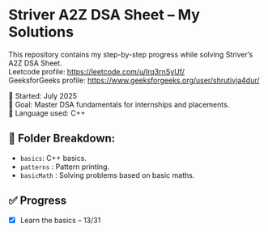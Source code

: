 # Striver A2Z DSA Sheet – My Solutions

This repository contains my step-by-step progress while solving Striver’s A2Z DSA Sheet.
<br>
Leetcode profile: https://leetcode.com/u/lrq3rnSyUf/
<br>
GeeksforGeeks profile: https://www.geeksforgeeks.org/user/shrutivja4dur/


📅 Started: July 2025  
🎯 Goal: Master DSA fundamentals for internships and placements. <br>
🧠 Language used: C++ 

## 📂 Folder Breakdown:
- `basics`: C++ basics.
- `patterns` : Pattern printing.
- `basicMath` : Solving problems based on basic maths.

## ✅ Progress
- [x] Learn the basics – 13/31

